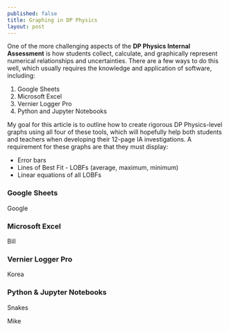 ```yaml
---
published: false
title: Graphing in DP Physics
layout: post
---
```


One of the more challenging aspects of the **DP Physics Internal Assessment** is how students collect, calculate, and graphically represent numerical relationships and uncertainties. There are a few ways to do this well, which usually requires the knowledge and application of software, including:  
  
1. Google Sheets
2. Microsoft Excel
3. Vernier Logger Pro
4. Python and Jupyter Notebooks

My goal for this article is to outline how to create rigorous DP Physics-level graphs using all four of these tools, which will hopefully help both students and teachers when developing their 12-page IA investigations. A requirement for these graphs are that they must display:

- Error bars
- Lines of Best Fit - LOBFs (average, maximum, minimum)
- Linear equations of all LOBFs

### Google Sheets
Google

### Microsoft Excel
Bill

### Vernier Logger Pro
Korea

### Python & Jupyter Notebooks
Snakes

Mike